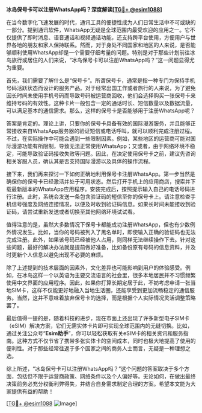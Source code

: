 **冰岛保号卡可以注册WhatsApp吗？深度解读[[TG💪+ @esim1088](https://t.me/s/esim1088)]**

在当今数字化飞速发展的时代，通讯工具的便捷性成为人们日常生活中不可或缺的一部分。提到通讯软件，WhatsApp无疑是全球范围内最受欢迎的应用之一。它不仅提供了即时消息、语音通话和视频通话功能，还支持跨平台使用，方便用户与世界各地的朋友和家人保持联系。然而，对于身处不同国家和地区的人来说，是否能够顺利使用WhatsApp却是一个需要仔细考量的问题。特别是对于那些计划前往冰岛旅行或居住的人们来说，“冰岛保号卡可以注册WhatsApp吗？”这一问题显得尤为重要。

首先，我们需要了解什么是“保号卡”。所谓保号卡，通常是指一种专门为保持手机号码活跃状态而设计的服务产品。对于经常出国工作或者旅行的人来说，为了避免因长时间未使用手机号码而导致号码被运营商回收，他们会选择购买一张保号卡来维持号码的有效性。这种卡片一般包含一定的通话时长、短信数量以及数据流量，可以满足基本的通信需求。那么，这样的保号卡是否能够用于注册WhatsApp呢？

答案是肯定的。理论上讲，只要你的保号卡具备有效的国际漫游服务，并且能够正常接收来自WhatsApp服务器的验证短信或电话呼叫，就可以顺利完成注册过程。不过，在实际操作中可能会遇到一些限制因素。例如，某些地区的运营商可能对国际漫游功能有所限制，导致无法正常使用WhatsApp；又或者，由于网络环境不稳定，可能导致验证码接收失败等问题。因此，在决定使用保号卡之前，建议先咨询相关客服人员，确认其是否支持国际漫游以及具体的操作流程。

接下来，我们再来探讨一下如何正确地利用保号卡注册WhatsApp。第一步当然是确保你的保号卡已经激活并处于可用状态。然后打开手机上的应用商店，搜索并下载最新版本的WhatsApp应用程序。安装完成后，按照提示输入自己的电话号码进行注册。此时，系统会发送一条包含验证码的短信至你的保号卡上。请注意检查手机信号强度及网络连接情况，以便及时收到验证码信息。如果长时间未能接收到验证码，请尝试重新发送或者切换至其他网络环境试试看。

值得注意的是，虽然大多数情况下保号卡都能成功注册WhatsApp，但也有少数例外情况发生。比如，当你的号码被列入了黑名单时，即使输入正确的验证码也无法完成注册。此外，如果该号码已经被他人占用，则同样无法继续操作下去。针对这些问题，最好的解决办法就是提前做好准备，比如备份原有号码的信息资料，并及时更新个人信息以避免出现不必要的麻烦。

除了上述提到的技术层面的因素外，文化差异也可能影响到用户的体验感受。例如，在冰岛这样一个以英语为主要交流语言的社会里，很多本地居民并不习惯频繁使用中文界面的应用程序。因此，如果你打算长期定居于此，不妨考虑申请一张当地SIM卡，这样不仅能更好地融入当地生活圈，还能享受到更加流畅稳定的通信服务。当然，这并不意味着放弃保号卡的选择，而是根据个人实际情况灵活调整策略罢了。

最后值得一提的是，随着科技的进步，现在市面上还出现了许多新型电子SIM卡（eSIM）解决方案，它们无需实体卡片即可实现全球范围内的无缝切换。比如，通过关注公众号“**Esim助手**”，你可以轻松获取有关eSIM卡的相关资讯和服务指南。这种方式不仅节省了携带多张实体卡的空间成本，同时也极大地提高了使用的便利性。对于那些经常往返于多个国家之间的商务人士而言，无疑是一种理想之选。

综上所述，“冰岛保号卡可以注册WhatsApp吗？”这个问题的答案取决于多个方面，包括但不限于运营商政策、网络条件以及个人偏好等。无论如何，在做出最终决策前务必充分权衡利弊得失，并结合自身需求制定合理的方案。希望本文能为大家提供有益的帮助！

[[TG💪+ @esim1088](https://t.me/s/esim1088) ![Image](https://i.postimg.cc/4NQfJmqS/Snipaste-2025-05-13-00-14-12.png)]